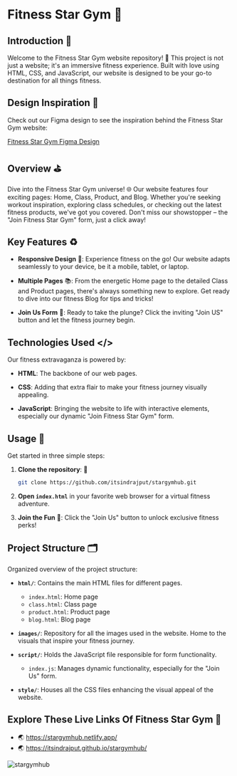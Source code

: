 # Fitness Star Gym 💪

## Introduction 📢

Welcome to the Fitness Star Gym website repository! 🚀 This project is not just a website; it's an immersive fitness experience. Built with love using HTML, CSS, and JavaScript, our website is designed to be your go-to destination for all things fitness.

## Design Inspiration 🎨

Check out our Figma design to see the inspiration behind the Fitness Star Gym website:

[Fitness Star Gym Figma Design](https://www.figma.com/file/pF7ksSmCpNT9cy2qooN1hb/Fitness_Star_Gym-(Copy)-(Copy)?type=design&mode=design&t=BlMFIEJ9qHjSDRCe-0)

## Overview ⛳

Dive into the Fitness Star Gym universe! 🌐 Our website features four exciting pages: Home, Class, Product, and Blog. Whether you're seeking workout inspiration, exploring class schedules, or checking out the latest fitness products, we've got you covered. Don't miss our showstopper – the "Join Fitness Star Gym" form, just a click away!

## Key Features ♻️

- **Responsive Design** 📱: Experience fitness on the go! Our website adapts seamlessly to your device, be it a mobile, tablet, or laptop.

- **Multiple Pages** 📚: From the energetic Home page to the detailed Class and Product pages, there's always something new to explore. Get ready to dive into our fitness Blog for tips and tricks!

- **Join Us Form** 🤝: Ready to take the plunge? Click the inviting "Join US" button and let the fitness journey begin.

## Technologies Used </>

Our fitness extravaganza is powered by:

- **HTML**: The backbone of our web pages.
  
- **CSS**: Adding that extra flair to make your fitness journey visually appealing.

- **JavaScript**: Bringing the website to life with interactive elements, especially our dynamic "Join Fitness Star Gym" form.

## Usage 💁

Get started in three simple steps:

1. **Clone the repository**: 🔄

    ```bash
    git clone https://github.com/itsindrajput/stargymhub.git
    ```

2. **Open `index.html`** in your favorite web browser for a virtual fitness adventure.

3. **Join the Fun** 🎉: Click the "Join Us" button to unlock exclusive fitness perks!

## Project Structure 🗂️

Organized overview of the project structure:

- **`html/`**: Contains the main HTML files for different pages.
  - `index.html`: Home page
  - `class.html`: Class page
  - `product.html`: Product page
  - `blog.html`: Blog page

- **`images/`**: Repository for all the images used in the website. Home to the visuals that inspire your fitness journey.

- **`script/`**: Holds the JavaScript file responsible for form functionality.
  - `index.js`: Manages dynamic functionality, especially for the "Join Us" form.

- **`style/`**: Houses all the CSS files enhancing the visual appeal of the website.

## Explore These Live Links Of Fitness Star Gym 🎉

- 🌏 https://stargymhub.netlify.app/
- 🌏 https://itsindrajput.github.io/stargymhub/

![stargymhub](https://github.com/itsindrajput/stargymhub/assets/70815899/2db7ffd9-2c77-412c-854c-7daa583df858)
